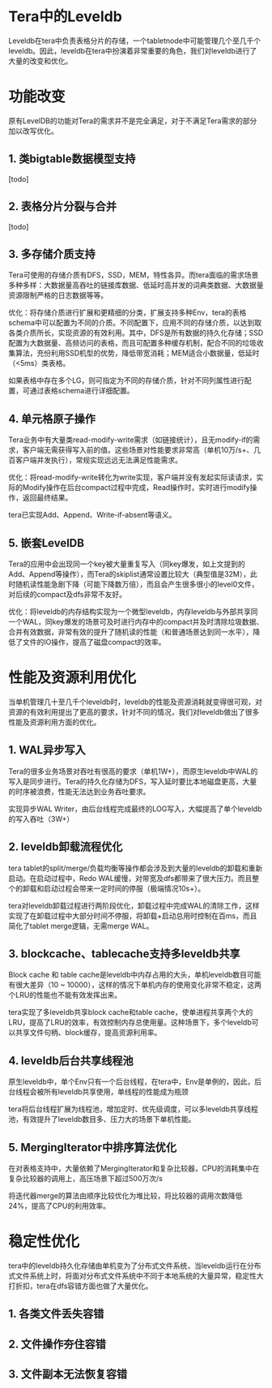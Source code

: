 Tera中的Leveldb
=====

Leveldb在tera中负责表格分片的存储，一个tabletnode中可能管理几个至几千个leveldb。因此，leveldb在tera中扮演着非常重要的角色，我们对leveldb进行了大量的改变和优化。

# 功能改变

原有LevelDB的功能对Tera的需求并不是完全满足，对于不满足Tera需求的部分加以改写优化。

## 1. 类bigtable数据模型支持

[todo]

## 2. 表格分片分裂与合并

[todo]

## 3. 多存储介质支持

Tera可使用的存储介质有DFS，SSD，MEM，特性各异。而tera面临的需求场景多种多样：大数据量高吞吐的链接库数据、低延时高并发的词典类数据、大数据量资源限制严格的日志数据等等。

优化：将存储介质进行扩展和更精细的分类，扩展支持多种Env，tera的表格schema中可以配置为不同的介质。不同配置下，应用不同的存储介质，以达到取各类介质所长，实现资源的有效利用。其中，DFS是所有数据的持久化存储；SSD配置为大数据量、高频访问的表格，而且可配置多种缓存机制，配合不同的垃圾收集算法，充份利用SSD机型的优势，降低带宽消耗；MEM适合小数据量，低延时（<5ms）类表格。

如果表格中存在多个LG，则可指定为不同的存储介质，针对不同列属性进行配置，可通过表格schema进行详细配置。

## 4. 单元格原子操作

Tera业务中有大量类read-modify-write需求（如链接统计），且无modify-if的需求，客户端无需获得写入前的值。这些场景对性能要求非常高（单机10万/s+、几百客户端并发执行），常规实现远远无法满足性能需求。

优化：将read-modify-write转化为write实现，客户端并没有发起实际读请求，实际的Modify操作在后台compact过程中完成，Read操作时，实时进行modify操作，返回最终结果。

tera已实现Add、Append、Write-if-absent等语义。

## 5. 嵌套LevelDB

Tera的应用中会出现同一个key被大量重复写入（同key爆发，如上文提到的Add、Append等操作），而Tera的skiplist通常设置比较大（典型值是32M），此时随机读性能急剧下降（可能下降数万倍），而且会产生很多很小的level0文件，对后续的compact及dfs非常不友好。

优化：将leveldb的内存结构实现为一个微型leveldb，内存leveldb与外部共享同一个WAL，同key爆发的场景可及时进行内存中的compact并及时清除垃圾数据、合并有效数据，非常有效的提升了随机读的性能（和普通场景达到同一水平），降低了文件的IO操作，提高了磁盘compact的效率。

# 性能及资源利用优化

当单机管理几十至几千个leveldb时，leveldb的性能及资源消耗就变得很可观，对资源的有效利用提出了更高的要求，针对不同的情况，我们对leveldb做出了很多性能及资源利用方面的优化。

## 1. WAL异步写入

Tera的很多业务场景对吞吐有很高的要求（单机1W+），而原生leveldb中WAL的写入是同步进行。Tera的持久化存储为DFS，写入延时要比本地磁盘更高，大量的时序被浪费，性能无法达到业务吞吐要求。

实现异步WAL Writer，由后台线程完成最终的LOG写入，大幅提高了单个leveldb的写入吞吐（3W+）

## 2. leveldb卸载流程优化

tera tablet的split/merge/负载均衡等操作都会涉及到大量的leveldb的卸载和重新启动。在启动过程中，Redo WAL缓慢，对带宽及dfs都带来了很大压力。而且整个的卸载和启动过程会带来一定时间的停服（极端情况10s+）。

tera对leveldb卸载过程进行两阶段优化，卸载过程中完成WAL的清除工作，这样实现了在卸载过程中大部分时间不停服，将卸载+启动总用时控制在百ms，而且简化了tablet merge逻辑，无需merge WAL。

## 3. blockcache、tablecache支持多leveldb共享

Block cache 和 table cache是leveldb中内存占用的大头，单机leveldb数目可能有很大差异（10 ~ 10000），这样的情况下单机内存的使用变化非常不稳定，这两个LRU的性能也不能有效发挥出来。

tera实现了多leveldb共享block cache和table cache，使单进程共享两个大的LRU，提高了LRU的效率，有效控制内存总使用量。这种场景下，多个leveldb可以共享文件句柄、block缓存，提高资源利用率。

## 4. leveldb后台共享线程池

原生leveldb中，单个Env只有一个后台线程，在tera中，Env是单例的，因此，后台线程会被所有leveldb共享使用，单线程的性能成为瓶颈

tera将后台线程扩展为线程池，增加定时、优先级调度，可以多leveldb共享线程池，有效提升了leveldb数目多、压力大的场景下单机性能。

## 5. MergingIterator中排序算法优化

在对表格支持中，大量依赖了MergingIterator和复杂比较器，CPU的消耗集中在复杂比较器的调用上，高压场景下超过500万次/s

将迭代器merge的算法由顺序比较优化为堆比较，将比较器的调用次数降低24%，提高了CPU的利用效率。

# 稳定性优化

tera中的leveldb持久化存储由单机变为了分布式文件系统，当leveldb运行在分布式文件系统上时，将面对分布式文件系统中不同于本地系统的大量异常，稳定性大打折扣，tera在dfs容错方面也做了大量优化。

## 1. 各类文件丢失容错

## 2. 文件操作夯住容错

## 3. 文件副本无法恢复容错
